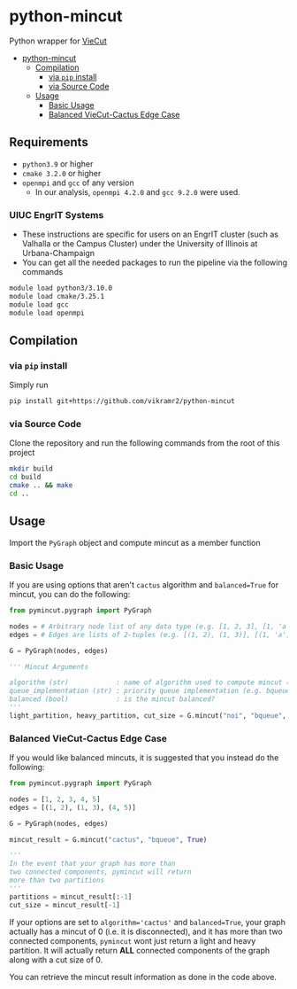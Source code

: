 # python-mincut

Python wrapper for [VieCut](https://github.com/VieCut/VieCut)

- [python-mincut](#python-mincut)
  - [Compilation](#compilation)
    - [via `pip` install](#via-pip-install)
    - [via Source Code](#via-source-code)
  - [Usage](#usage)
    - [Basic Usage](#basic-usage)
    - [Balanced VieCut-Cactus Edge Case](#balanced-viecut-cactus-edge-case)
   
## Requirements

- `python3.9` or higher
- `cmake 3.2.0` or higher
- `openmpi` and `gcc` of any version
  - In our analysis, `openmpi 4.2.0` and `gcc 9.2.0` were used.

### UIUC EngrIT Systems

- These instructions are specific for users on an EngrIT cluster (such as Valhalla or the Campus Cluster) under the University of Illinois at Urbana-Champaign
- You can get all the needed packages to run the pipeline via the following commands

```bash
module load python3/3.10.0
module load cmake/3.25.1
module load gcc
module load openmpi
```

## Compilation

### via `pip` install

Simply run

```bash
pip install git+https://github.com/vikramr2/python-mincut
```

### via Source Code

Clone the repository and run the following commands from the root of this project

```bash
mkdir build
cd build
cmake .. && make
cd ..
```

## Usage

Import the `PyGraph` object and compute mincut as a member function

### Basic Usage

If you are using options that aren't `cactus` algorithm and `balanced=True` for mincut, you can do the following:

```Python
from pymincut.pygraph import PyGraph

nodes = # Arbitrary node list of any data type (e.g. [1, 2, 3], [1, 'a', 0.5], etc.)
edges = # Edges are lists of 2-tuples (e.g. [(1, 2), (1, 3)], [(1, 'a'), (0.5, 1)], etc.). The elements in the tuples must be in the node list.

G = PyGraph(nodes, edges)

''' Mincut Arguments

algorithm (str)            : name of algorithm used to compute mincut (e.g. noi, vc, cactus)
queue_implementation (str) : priority queue implementation (e.g. bqueue, bstack, heap)
balanced (bool)            : is the mincut balanced?
'''
light_partition, heavy_partition, cut_size = G.mincut("noi", "bqueue", False)
```

### Balanced VieCut-Cactus Edge Case

If you would like balanced mincuts, it is suggested that you instead do the following:

```Python
from pymincut.pygraph import PyGraph

nodes = [1, 2, 3, 4, 5]
edges = [(1, 2), (1, 3), (4, 5)]

G = PyGraph(nodes, edges)

mincut_result = G.mincut("cactus", "bqueue", True)

'''
In the event that your graph has more than 
two connected components, pymincut will return
more than two partitions
'''
partitions = mincut_result[:-1]
cut_size = mincut_result[-1]
```

If your options are set to `algorithm='cactus'` and `balanced=True`, your graph actually has a mincut of 0 (i.e. it is disconnected), and it has more than two connected components, `pymincut` wont just return a light and heavy partition. It will actually return **ALL** connected components of the graph along with a cut size of 0.
  
You can retrieve the mincut result information as done in the code above.
